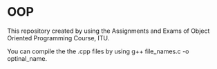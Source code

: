 # OOP

This repository created by using the Assignments and Exams of Object Oriented Programming Course, ITU.

You can compile the the .cpp files by using g++ file_names.c -o optinal_name.

